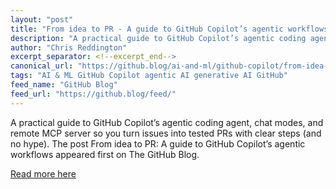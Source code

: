 ```yaml
---
layout: "post"
title: "From idea to PR - A guide to GitHub Copilot’s agentic workflows"
description: "A practical guide to GitHub Copilot’s agentic coding agent, chat modes, and remote MCP server so you..."
author: "Chris Reddington"
excerpt_separator: <!--excerpt_end-->
canonical_url: "https://github.blog/ai-and-ml/github-copilot/from-idea-to-pr-a-guide-to-github-copilots-agentic-workflows/"
tags: "AI & ML GitHub Copilot agentic AI generative AI GitHub"
feed_name: "GitHub Blog"
feed_url: "https://github.blog/feed/"
---
```


A practical guide to GitHub Copilot’s agentic coding agent, chat modes, and remote MCP server so you turn issues into tested PRs with clear steps (and no hype).<!--excerpt_end-->
The post From idea to PR: A guide to GitHub Copilot’s agentic workflows appeared first on The GitHub Blog.

[Read more here](https://github.blog/ai-and-ml/github-copilot/from-idea-to-pr-a-guide-to-github-copilots-agentic-workflows/)
